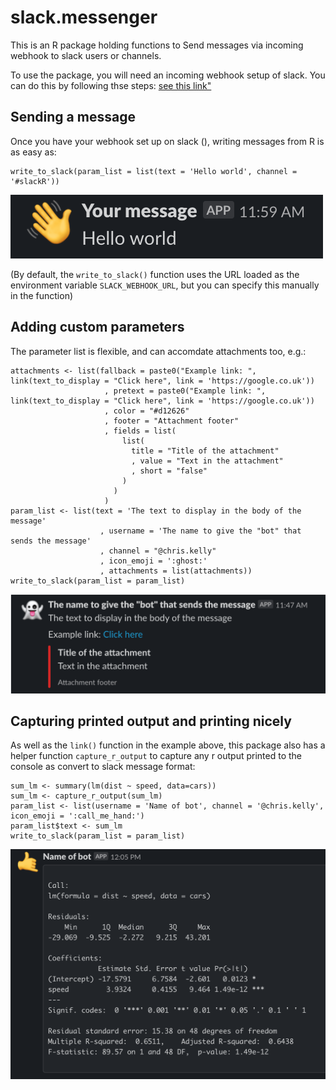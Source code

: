 # slack.messenger

This is an R package holding functions to Send messages via incoming webhook to slack users or channels.

To use the package, you will need an incoming webhook setup of slack. You can do this by following thse steps: <a href="https://slack.com/intl/en-gb/help/articles/115005265063-incoming-webhooks-for-slack">see this link"</a>

## Sending a message

Once you have your webhook set up on slack (), writing messages from R is as easy as: 

```
write_to_slack(param_list = list(text = 'Hello world', channel = '#slackR'))
```

<img src="https://raw.githubusercontent.com/chris-kelly/r-stuff/master/slack.messenger/inst/readme_pics/Picture_3.png"></img>

(By default, the `write_to_slack()` function uses the URL loaded as the environment variable `SLACK_WEBHOOK_URL`, but you can specify this manually in the function)

## Adding custom parameters

The parameter list is flexible, and can accomdate attachments too, e.g.:

```
attachments <- list(fallback = paste0("Example link: ", link(text_to_display = "Click here", link = 'https://google.co.uk'))
                     , pretext = paste0("Example link: ", link(text_to_display = "Click here", link = 'https://google.co.uk'))
                     , color = "#d12626"
                     , footer = "Attachment footer"
                     , fields = list(
                         list(
                           title = "Title of the attachment"
                           , value = "Text in the attachment"
                           , short = "false"
                         )
                       )
                     )
param_list <- list(text = 'The text to display in the body of the message'
                    , username = 'The name to give the "bot" that sends the message'
                    , channel = "@chris.kelly"
                    , icon_emoji = ':ghost:'
                    , attachments = list(attachments))
write_to_slack(param_list = param_list)
```

<img src="https://raw.githubusercontent.com/chris-kelly/r-stuff/master/slack.messenger/inst/readme_pics/Picture_2.png"></img>

## Capturing printed output and printing nicely

As well as the `link()` function in the example above, this package also has a helper function `capture_r_output` to capture any r output printed to the console as convert to slack message format:

```
sum_lm <- summary(lm(dist ~ speed, data=cars))
sum_lm <- capture_r_output(sum_lm)
param_list <- list(username = 'Name of bot', channel = '@chris.kelly', icon_emoji = ':call_me_hand:')
param_list$text <- sum_lm
write_to_slack(param_list = param_list)
```

<img src="https://raw.githubusercontent.com/chris-kelly/r-stuff/master/slack.messenger/inst/readme_pics/Picture_4.png"></img>
